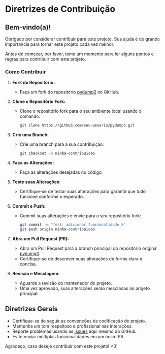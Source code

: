 # Diretrizes de Contribuição

## Bem-vindo(a)!

Obrigado por considerar contribuir para este projeto. Sua ajuda é de grande importancia para tornar este projeto cada vez melhor. 

Antes de começar, por favor, tome um momento para ler alguns pontos e regras para contribuir com este projeto.

### Como Contribuir

1. **Fork do Repositório:**
   - Faça um fork do repositório [pydump3](https://github.com/caiotomich/pydump3) no GitHub.

2. **Clone o Repositório Fork:**
   - Clone o repositório fork para o seu ambiente local usando o comando:
     ```bash
     git clone https://github.com/seu-usuario/pydump3.git
     ```

3. **Crie uma Branch:**
   - Crie uma branch para a sua contribuição:
     ```bash
     git checkout -b minha-contribuicao
     ```

4. **Faça as Alterações:**
   - Faça as alterações desejadas no código.

5. **Teste suas Alterações:**
   - Certifique-se de testar suas alterações para garantir que tudo funcione conforme o esperado.

6. **Commit e Push:**
   - Commit suas alterações e envie para o seu repositório fork:
     ```bash
     git commit -m "feat: adicionar funcionalidade X"
     git push origin minha-contribuicao
     ```

7. **Abra um Pull Request (PR):**
   - Abra um Pull Request para a branch principal do repositório original [pydump3](https://github.com/caiotomich/pydump3).
   - Certifique-se de descrever suas alterações de forma clara e concisa.

8. **Revisão e Mesclagem:**
   - Aguarde a revisão do mantenedor do projeto.
   - Uma vez aprovado, suas alterações serão mescladas ao projeto principal.

## Diretrizes Gerais

- Certifique-se de seguir as convenções de codificação do projeto.
- Mantenha um tom respeitoso e profissional nas interações.
- Reporte problemas usando as [Issues](../../issues) aqui mesmo do GitHub.
- Evite enviar múltiplas funcionalidades em um único PR.

Agradeço, caso deseje contribuir com este projeto! <3'